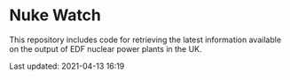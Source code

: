 # Nuke Watch

This repository includes code for retrieving the latest information available on the output of EDF nuclear power plants in the UK.

Last updated: 2021-04-13 16:19